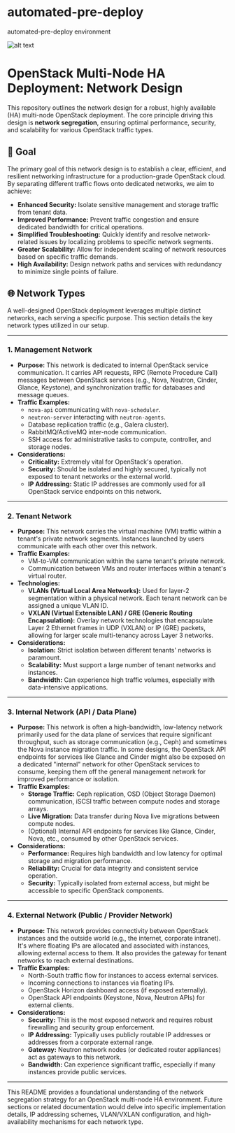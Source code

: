 # automated-pre-deploy
automated-pre-deploy environment

![alt text](https://thamed.s3.ir-tbz-sh1.arvanstorage.ir/hope.png)


# OpenStack Multi-Node HA Deployment: Network Design

This repository outlines the network design for a robust, highly available (HA) multi-node OpenStack deployment. The core principle driving this design is **network segregation**, ensuring optimal performance, security, and scalability for various OpenStack traffic types.

## 🎯 Goal

The primary goal of this network design is to establish a clear, efficient, and resilient networking infrastructure for a production-grade OpenStack cloud. By separating different traffic flows onto dedicated networks, we aim to achieve:

* **Enhanced Security:** Isolate sensitive management and storage traffic from tenant data.
* **Improved Performance:** Prevent traffic congestion and ensure dedicated bandwidth for critical operations.
* **Simplified Troubleshooting:** Quickly identify and resolve network-related issues by localizing problems to specific network segments.
* **Greater Scalability:** Allow for independent scaling of network resources based on specific traffic demands.
* **High Availability:** Design network paths and services with redundancy to minimize single points of failure.

## 🌐 Network Types

A well-designed OpenStack deployment leverages multiple distinct networks, each serving a specific purpose. This section details the key network types utilized in our setup.

---

### 1. Management Network

* **Purpose:** This network is dedicated to internal OpenStack service communication. It carries API requests, RPC (Remote Procedure Call) messages between OpenStack services (e.g., Nova, Neutron, Cinder, Glance, Keystone), and synchronization traffic for databases and message queues.
* **Traffic Examples:**
    * `nova-api` communicating with `nova-scheduler`.
    * `neutron-server` interacting with `neutron-agents`.
    * Database replication traffic (e.g., Galera cluster).
    * RabbitMQ/ActiveMQ inter-node communication.
    * SSH access for administrative tasks to compute, controller, and storage nodes.
* **Considerations:**
    * **Criticality:** Extremely vital for OpenStack's operation.
    * **Security:** Should be isolated and highly secured, typically not exposed to tenant networks or the external world.
    * **IP Addressing:** Static IP addresses are commonly used for all OpenStack service endpoints on this network.

---

### 2. Tenant Network

* **Purpose:** This network carries the virtual machine (VM) traffic within a tenant's private network segments. Instances launched by users communicate with each other over this network.
* **Traffic Examples:**
    * VM-to-VM communication within the same tenant's private network.
    * Communication between VMs and router interfaces within a tenant's virtual router.
* **Technologies:**
    * **VLANs (Virtual Local Area Networks):** Used for layer-2 segmentation within a physical network. Each tenant network can be assigned a unique VLAN ID.
    * **VXLAN (Virtual Extensible LAN) / GRE (Generic Routing Encapsulation):** Overlay network technologies that encapsulate Layer 2 Ethernet frames in UDP (VXLAN) or IP (GRE) packets, allowing for larger scale multi-tenancy across Layer 3 networks.
* **Considerations:**
    * **Isolation:** Strict isolation between different tenants' networks is paramount.
    * **Scalability:** Must support a large number of tenant networks and instances.
    * **Bandwidth:** Can experience high traffic volumes, especially with data-intensive applications.

---

### 3. Internal Network (API / Data Plane)

* **Purpose:** This network is often a high-bandwidth, low-latency network primarily used for the data plane of services that require significant throughput, such as storage communication (e.g., Ceph) and sometimes the Nova instance migration traffic. In some designs, the OpenStack API endpoints for services like Glance and Cinder might also be exposed on a dedicated "internal" network for other OpenStack services to consume, keeping them off the general management network for improved performance or isolation.
* **Traffic Examples:**
    * **Storage Traffic:** Ceph replication, OSD (Object Storage Daemon) communication, iSCSI traffic between compute nodes and storage arrays.
    * **Live Migration:** Data transfer during Nova live migrations between compute nodes.
    * (Optional) Internal API endpoints for services like Glance, Cinder, Nova, etc., consumed by other OpenStack services.
* **Considerations:**
    * **Performance:** Requires high bandwidth and low latency for optimal storage and migration performance.
    * **Reliability:** Crucial for data integrity and consistent service operation.
    * **Security:** Typically isolated from external access, but might be accessible to specific OpenStack components.

---

### 4. External Network (Public / Provider Network)

* **Purpose:** This network provides connectivity between OpenStack instances and the outside world (e.g., the internet, corporate intranet). It's where floating IPs are allocated and associated with instances, allowing external access to them. It also provides the gateway for tenant networks to reach external destinations.
* **Traffic Examples:**
    * North-South traffic flow for instances to access external services.
    * Incoming connections to instances via floating IPs.
    * OpenStack Horizon dashboard access (if exposed externally).
    * OpenStack API endpoints (Keystone, Nova, Neutron APIs) for external clients.
* **Considerations:**
    * **Security:** This is the most exposed network and requires robust firewalling and security group enforcement.
    * **IP Addressing:** Typically uses publicly routable IP addresses or addresses from a corporate external range.
    * **Gateway:** Neutron network nodes (or dedicated router appliances) act as gateways to this network.
    * **Bandwidth:** Can experience significant traffic, especially if many instances provide public services.

---

This README provides a foundational understanding of the network segregation strategy for an OpenStack multi-node HA environment. Future sections or related documentation would delve into specific implementation details, IP addressing schemes, VLAN/VXLAN configuration, and high-availability mechanisms for each network type.
